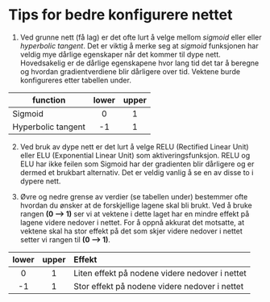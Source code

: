 # Tips for bedre konfigurere nettet

1. Ved grunne nett (få lag) er det ofte lurt å velge mellom _sigmoid_ eller eller _hyperbolic tangent_. Det er viktig å merke seg at _sigmoid_ funksjonen har veldig mye dårlige egenskaper når det kommer til dype nett. Hovedsakelig er de dårlige egenskapene hvor lang tid det tar å beregne og hvordan gradientverdiene blir dårligere over tid. Vektene burde konfigureres etter tabellen under.

|function          |lower|upper|
|------------------|:---:|:---:|
|Sigmoid           |    0|    1|
|Hyperbolic tangent|   -1|    1|

2. Ved bruk av dype nett er det lurt å velge RELU (Rectified Linear Unit) eller ELU (Exponential Linear Unit) som aktiveringsfunksjon. RELU og ELU har ikke feilen som Sigmoid har der gradienten blir dårligere og er dermed et brukbart alternativ. Det er veldig vanlig å se en av disse to i dypere nett.

3. Øvre og nedre grense av verdier (se tabellen under) bestemmer ofte hvordan du ønsker at de forskjellige lagene skal bli brukt. Ved å bruke rangen __(0 --> 1)__ ser vi at vektene i dette laget har en mindre effekt på lagene videre nedover i nettet. For å oppnå akkurat det motsatte, at vektene skal ha stor effekt på det som skjer videre nedover i nettet setter vi rangen til __(0 --> 1)__.
 
|lower|upper|Effekt                                        |
|:---:|:---:|:---------------------------------------------|
|    0|    1|Liten effekt på nodene videre nedover i nettet|
|   -1|    1|Stor effekt på nodene videre nedover i nettet |
